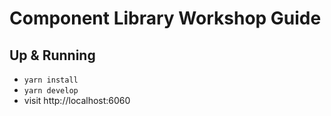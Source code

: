 # Component Library Workshop Guide

## Up & Running

* `yarn install`
* `yarn develop`
* visit http://localhost:6060
